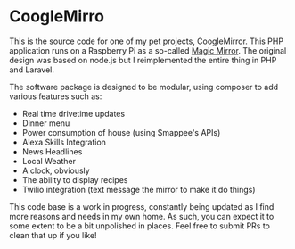 # CoogleMirro

This is the source code for one of my pet projects, CoogleMirror. This PHP application runs on a
Raspberry Pi as a so-called [Magic Mirror](https://www.raspberrypi.org/blog/magic-mirror/). The original
design was based on node.js but I reimplemented the entire thing in PHP and Laravel.

The software package is designed to be modular, using composer to add various features such as:

- Real time drivetime updates
- Dinner menu
- Power consumption of house (using Smappee's APIs)
- Alexa Skills Integration
- News Headlines
- Local Weather
- A clock, obviously
- The ability to display recipes
- Twilio integration (text message the mirror to make it do things)

This code base is a work in progress, constantly being updated as I find more reasons and needs in my
own home. As such, you can expect it to some extent to be a bit unpolished in places. Feel free to submit
PRs to clean that up if you like!

